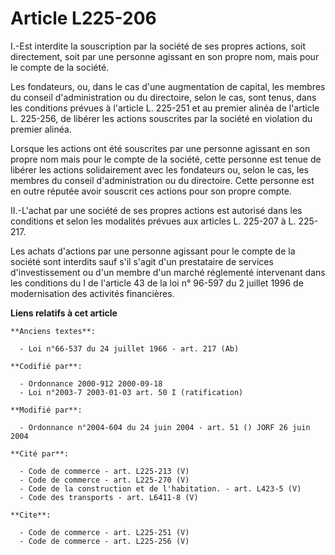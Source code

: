 # Article L225-206

I.-Est interdite la souscription par la société de ses propres actions, soit directement, soit par une personne agissant en
son propre nom, mais pour le compte de la société. 

Les fondateurs, ou, dans le cas d'une augmentation de capital, les membres du conseil d'administration ou du directoire,
selon le cas, sont tenus, dans les conditions prévues à l'article L. 225-251 et au premier alinéa de l'article L. 225-256, de
libérer les actions souscrites par la société en violation du premier alinéa. 

Lorsque les actions ont été souscrites par une personne agissant en son propre nom mais pour le compte de la société, cette
personne est tenue de libérer les actions solidairement avec les fondateurs ou, selon le cas, les membres du conseil
d'administration ou du directoire. Cette personne est en outre réputée avoir souscrit ces actions pour son propre compte. 

II.-L'achat par une société de ses propres actions est autorisé dans les conditions et selon les modalités prévues aux
articles L. 225-207 à L. 225-217. 

Les achats d'actions par une personne agissant pour le compte de la société sont interdits sauf s'il s'agit d'un prestataire
de services d'investissement ou d'un membre d'un marché réglementé intervenant dans les conditions du I de l'article 43 de la
loi n° 96-597 du 2 juillet 1996 de modernisation des activités financières.

**Liens relatifs à cet article**

	**Anciens textes**:

	  - Loi n°66-537 du 24 juillet 1966 - art. 217 (Ab)

	**Codifié par**:

	  - Ordonnance 2000-912 2000-09-18
	  - Loi n°2003-7 2003-01-03 art. 50 I (ratification)

	**Modifié par**:

	  - Ordonnance n°2004-604 du 24 juin 2004 - art. 51 () JORF 26 juin 2004

	**Cité par**:

	  - Code de commerce - art. L225-213 (V)
	  - Code de commerce - art. L225-270 (V)
	  - Code de la construction et de l'habitation. - art. L423-5 (V)
	  - Code des transports - art. L6411-8 (V)

	**Cite**:

	  - Code de commerce - art. L225-251 (V)
	  - Code de commerce - art. L225-256 (V)

